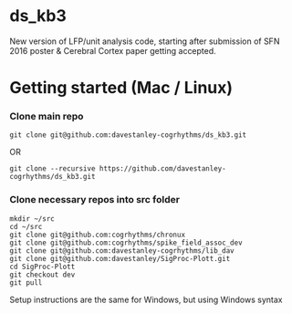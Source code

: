 ds_kb3
=====

New version of LFP/unit analysis code, starting after submission of SFN 2016 poster & Cerebral Cortex paper getting accepted.

# Getting started (Mac / Linux)


### Clone main repo
  
    git clone git@github.com:davestanley-cogrhythms/ds_kb3.git
    
OR
    
    git clone --recursive https://github.com/davestanley-cogrhythms/ds_kb3.git
  
### Clone necessary repos into src folder
  
    mkdir ~/src
    cd ~/src
    git clone git@github.com:cogrhythms/chronux
    git clone git@github.com:cogrhythms/spike_field_assoc_dev
    git clone git@github.com:davestanley-cogrhythms/lib_dav
    git clone git@github.com:davestanley/SigProc-Plott.git
    cd SigProc-Plott
    git checkout dev
    git pull
  
Setup instructions are the same for Windows, but using Windows syntax

